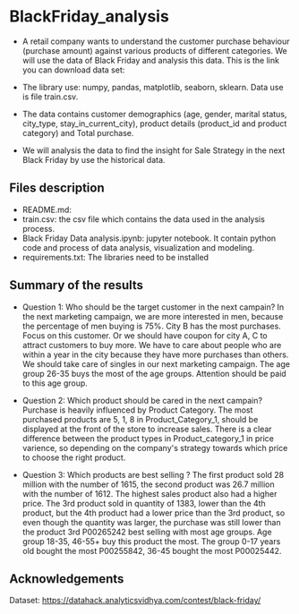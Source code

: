 # BlackFriday_analysis
* A retail company wants to understand the customer purchase behaviour (purchase amount) against various products of different categories. We will use the data of Black Friday and analysis this data. This is the link you can download data set:

* The library use: numpy, pandas, matplotlib, seaborn, sklearn.
Data use is file train.csv. 
* The data contains customer demographics (age, gender, marital status, city_type, stay_in_current_city), product details (product_id and product category) and Total purchase.
* We will analysis the data to find the insight for Sale Strategy in the next Black Friday by use the historical data.

## Files description
* README.md: 
* train.csv: the csv file which contains the data used in the analysis process.
* Black Friday Data analysis.ipynb: jupyter notebook. It contain python code and process of data analysis, visualization and modeling.
* requirements.txt: The libraries need to be installed 

## Summary of the results
* Question 1: Who should be the target customer in the next campain?
In the next marketing campaign, we are more interested in men, because the percentage of men buying is 75%.
City B has the most purchases. Focus on this customer. Or we should have coupon for city A, C to attract customers to buy more.
We have to care about people who are within a year in the city because they have more purchases than others.
We should take care of singles in our next marketing campaign.
The age group 26-35 buys the most of the age groups. Attention should be paid to this age group.

* Question 2: Which product should be cared in the next campain?
 Purchase is heavily influenced by Product Category.
 The most purchased products are 5, 1, 8 in Product_Category_1, should be displayed at the front of the store to increase sales.
 There is a clear difference between the product types in Product_category_1 in price varience, so depending on the company's strategy towards which price to choose the right product.
 
 * Question 3: Which products are best selling ?
The first product sold 28 million with the number of 1615, the second product was 26.7 million with the number of 1612. The highest sales product also had a higher price.
The 3rd product sold in quantity of 1383, lower than the 4th product, but the 4th product had a lower price than the 3rd product, so even though the quantity was larger, the purchase was still lower than the product 3rd
P00265242 best selling with most age groups.
Age group 18-35, 46-55+ buy this product the most.
The group 0-17 years old bought the most P00255842, 36-45 bought the most P00025442.

## Acknowledgements
Dataset: https://datahack.analyticsvidhya.com/contest/black-friday/
